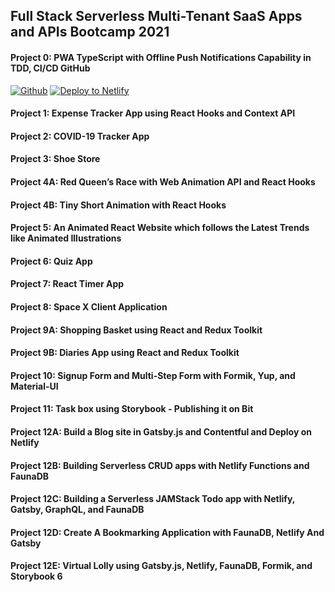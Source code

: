 ## Full Stack Serverless Multi-Tenant SaaS Apps and APIs Bootcamp 2021

#### Project 0: PWA TypeScript with Offline Push Notifications Capability in TDD, CI/CD GitHub
[![Github](https://img.shields.io/badge/-Github-000?style=flat&logo=Github&logoColor=white)](https://github.com/RaoAkif/PanacloudBootcamp2020/tree/main)
[![Deploy to Netlify](https://www.netlify.com/img/deploy/button.svg)](https://app.netlify.com/start/deploy?repository=https://github.com/RaoAkif/PanacloudBootcamp2020/tree/main)
#### Project 1: Expense Tracker App using React Hooks and Context API
#### Project 2: COVID-19 Tracker App
#### Project 3: Shoe Store
#### Project 4A: Red Queen’s Race with Web Animation API and React Hooks
#### Project 4B: Tiny Short Animation with React Hooks
#### Project 5: An Animated React Website which follows the Latest Trends like Animated Illustrations
#### Project 6: Quiz App
#### Project 7: React Timer App
#### Project 8: Space X Client Application
#### Project 9A: Shopping Basket using React and Redux Toolkit
#### Project 9B: Diaries App using React and Redux Toolkit
#### Project 10: Signup Form and Multi-Step Form with Formik, Yup, and Material-UI
#### Project 11: Task box using Storybook - Publishing it on Bit
#### Project 12A: Build a Blog site in Gatsby.js and Contentful and Deploy on Netlify
#### Project 12B: Building Serverless CRUD apps with Netlify Functions and FaunaDB
#### Project 12C: Building a Serverless JAMStack Todo app with Netlify, Gatsby, GraphQL, and FaunaDB
#### Project 12D: Create A Bookmarking Application with FaunaDB, Netlify And Gatsby
#### Project 12E: Virtual Lolly using Gatsby.js, Netlify, FaunaDB, Formik, and Storybook 6
